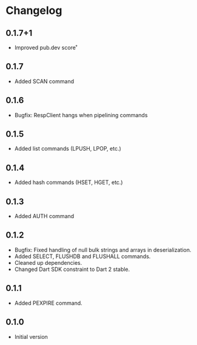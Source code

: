 # Changelog

## 0.1.7+1

- Improved pub.dev score˚

## 0.1.7

- Added SCAN command

## 0.1.6

- Bugfix: RespClient hangs when pipelining commands

## 0.1.5

- Added list commands (LPUSH, LPOP, etc.)

## 0.1.4

- Added hash commands (HSET, HGET, etc.)

## 0.1.3

- Added AUTH command

## 0.1.2

- Bugfix: Fixed handling of null bulk strings and arrays in deserialization.
- Added SELECT, FLUSHDB and FLUSHALL commands.
- Cleaned up dependencies.
- Changed Dart SDK constraint to Dart 2 stable. 

## 0.1.1

- Added PEXPIRE command. 

## 0.1.0

- Initial version
